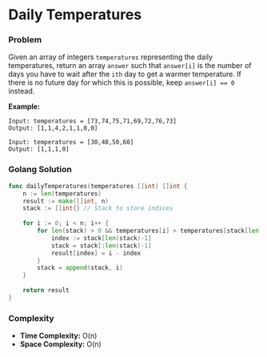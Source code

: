 # Daily Temperatures

### Problem
Given an array of integers `temperatures` representing the daily temperatures, return an array `answer` such that `answer[i]` is the number of days you have to wait after the `ith` day to get a warmer temperature. If there is no future day for which this is possible, keep `answer[i] == 0` instead.

**Example:**
```
Input: temperatures = [73,74,75,71,69,72,76,73]
Output: [1,1,4,2,1,1,0,0]

Input: temperatures = [30,40,50,60]
Output: [1,1,1,0]
```

### Golang Solution

```go
func dailyTemperatures(temperatures []int) []int {
    n := len(temperatures)
    result := make([]int, n)
    stack := []int{} // Stack to store indices
    
    for i := 0; i < n; i++ {
        for len(stack) > 0 && temperatures[i] > temperatures[stack[len(stack)-1]] {
            index := stack[len(stack)-1]
            stack = stack[:len(stack)-1]
            result[index] = i - index
        }
        stack = append(stack, i)
    }
    
    return result
}
```

### Complexity
- **Time Complexity:** O(n)
- **Space Complexity:** O(n)
